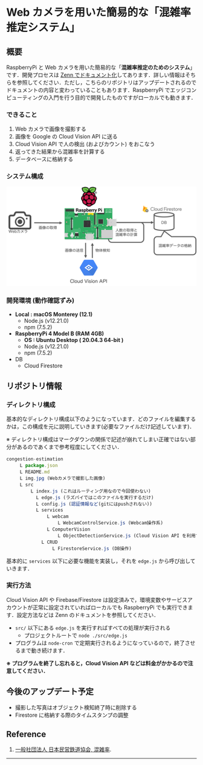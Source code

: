 # Web カメラを用いた簡易的な「混雑率推定システム」

## 概要

RaspberryPi と Web カメラを用いた簡易的な「**混雑率推定のためのシステム**」です．開発プロセスは [Zenn でドキュメント化](https://zenn.dev/kenken82/articles/c93053a8fb21f3)してあります．詳しい情報はそちらを参照してください．ただし，こちらのリポジトリはアップデートされるのでドキュメントの内容と変わっていることもあります．RaspberryPi でエッジコンピューティングの入門を行う目的で開発したものですがローカルでも動きます．

### できること

1. Web カメラで画像を撮影する
2. 画像を Google の Cloud Vision API に送る
3. Cloud Vision API で人の検出 (およびカウント) をおこなう
4. 返ってきた結果から混雑率を計算する
5. データベースに格納する

### システム構成

![システム構成図](img/システム構成図.png)

### 開発環境 (動作確認ずみ)

- **Local : macOS Monterey (12.1)**
  - Node.js (v12.21.0)
  - npm (7.5.2)
- **RaspberryPi 4 Model B (RAM 4GB)**
  - **OS : Ubuntu Desktop ( 20.04.3 64-bit )**
  - Node.js (v12.21.0)
  - npm (7.5.2)
- DB
  - Cloud Firestore

## リポジトリ情報

### ディレクトリ構成

基本的なディレクトリ構成以下のようになっています．どのファイルを編集するかは，この構成を元に説明していきます(必要なファイルだけ記述しています)．

※ ディレクトリ構成はマークダウンの関係で記述が崩れてしまい正確ではない部分があるのであくまで参考程度にしてください．

```js
congestion-estimation
     L package.json
     L README.md
     L img.jpg (Webカメラで撮影した画像)
     L src
         L index.js (これはルーティング用なので今回使わない)
	       L edge.js (ラズパイではこのファイルを実行するだけ)
	       L config.js (認証情報など(gitにはpushされない))
	       L services
	           L webcam
	               L WebcamControlService.js (Webcam操作系)
	           L ComputerVision
	               L ObjectDetectionService.js (Cloud Vision API を利用する)
             L CRUD
                 L FirestoreService.js (DB操作)
```

基本的に `services` 以下に必要な機能を実装し，それを `edge.js` から呼び出していきます．

### 実行方法

Cloud Vision API や Firebase/Firestore は設定済みで，環境変数やサービスアカウントが正常に設定されていればローカルでも RaspberryPi でも実行できます．設定方法などは Zenn のドキュメントを参照してください．

- `src/` 以下にある `edge.js` を実行すればすべての処理が実行される
  - プロジェクトルートで `node ./src/edge.js`
- プログラムは `node-cron` で定期実行されるようになっているので，終了させるまで動き続けます．

**※ プログラムを終了し忘れると，Cloud Vision API などは料金がかかるので注意してください．**

## 今後のアップデート予定

- 撮影した写真はオブジェクト検知終了時に削除する
- Firestore に格納する際のタイムスタンプの調整

## Reference

1. [一般社団法人 日本民営鉄道協会, 混雑率](https://www.mintetsu.or.jp/knowledge/term/16370.html#:~:text=%22%E8%BC%B8%E9%80%81%E4%BA%BA%E5%93%A1%C3%B7%E8%BC%B8%E9%80%81%E5%8A%9B,%E6%AF%8E%E5%B9%B4%E5%85%AC%E8%A1%A8%E3%81%95%E3%82%8C%E3%81%A6%E3%81%84%E3%81%BE%E3%81%99%E3%80%82).

---
